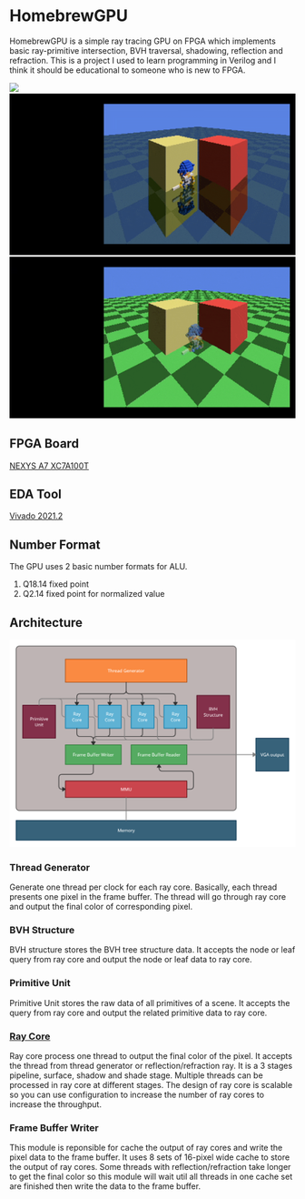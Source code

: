 # HomebrewGPU

HomebrewGPU is a simple ray tracing GPU on FPGA which implements basic ray-primitive intersection, BVH traversal, shadowing, reflection and refraction.
This is a project I used to learn programming in Verilog and I think it should be educational to someone who is new to FPGA.

![](/doc/HomebrewGPU.gif "")
![](/doc/HomebrewGPU_2.gif "")
![](/doc/HomebrewGPU_3.gif "")

## FPGA Board
[NEXYS A7 XC7A100T](https://digilent.com/reference/programmable-logic/nexys-a7/start)

## EDA Tool
[Vivado 2021.2](https://www.xilinx.com/support/download.html)

## Number Format
The GPU uses 2 basic number formats for ALU.

1. Q18.14 fixed point
2. Q2.14 fixed point for normalized value

## Architecture
![](/doc/GPU_Architecture.png "")

### Thread Generator
Generate one thread per clock for each ray core. Basically, each thread presents one pixel in the frame buffer. The thread will go through ray core and output the final color of corresponding pixel.

### BVH Structure
BVH structure stores the BVH tree structure data. It accepts the node or leaf query from ray core and output the node or leaf data to ray core.

### Primitive Unit
Primitive Unit stores the raw data of all primitives of a scene. It accepts the query from ray core and output the related primitive data to ray core.

### [Ray Core](/doc/RayCore.md)
Ray core process one thread to output the final color of the pixel. It accepts the thread from thread generator or reflection/refraction ray. It is a 3 stages pipeline, surface, shadow and shade stage. Multiple threads can be processed in ray core at different stages. The design of ray core is scalable so you can use configuration to increase the number of ray cores to increase the throughput.

### Frame Buffer Writer
This module is reponsible for cache the output of ray cores and write the pixel data to the frame buffer. It uses 8 sets of 16-pixel wide cache to store the output of ray cores. Some threads with reflection/refraction take longer to get the final color so this module will wait util all threads in one cache set are finished then write the data to the frame buffer.
